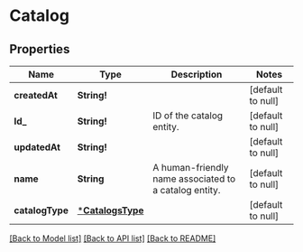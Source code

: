 # Catalog

## Properties
Name | Type | Description | Notes
------------ | ------------- | ------------- | -------------
**createdAt** | **String!** |  | [default to null]
**Id_** | **String!** | ID of the catalog entity. | [default to null]
**updatedAt** | **String!** |  | [default to null]
**name** | **String** | A human-friendly name associated to a catalog entity. | [default to null]
**catalogType** | [***CatalogsType**](CatalogsType.md) |  | [default to null]

[[Back to Model list]](../README.md#documentation-for-models) [[Back to API list]](../README.md#documentation-for-api-endpoints) [[Back to README]](../README.md)


